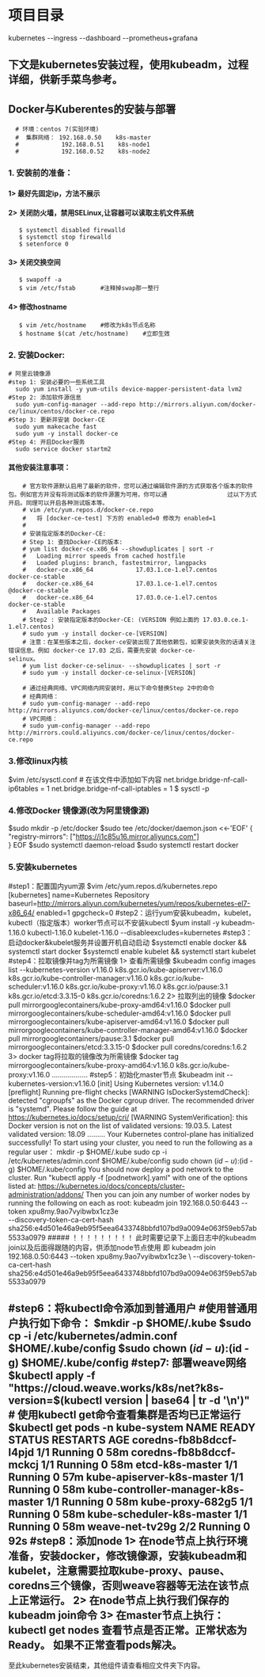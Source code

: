 # 项目目录  
  kubernetes  --ingress     --dashboard     --prometheus+grafana
 
## 下文是kubernetes安装过程，使用kubeadm，过程详细，供新手菜鸟参考。

## Docker与Kuberentes的安装与部署
      # 环境：centos 7(实验环境)
      #  集群网络： 192.168.0.50    k8s-master
      #            192.168.0.51    k8s-node1
      #            192.168.0.52    k8s-node2
### 1. 安装前的准备： 
####    1> 最好先固定ip，方法不展示
####    2> 关闭防火墙，禁用SELinux,让容器可以读取主机文件系统
       $ systemctl disabled firewalld
       $ systemctl stop firewalld
       $ setenforce 0
####    3> 关闭交换空间
       $ swapoff -a
       $ vim /etc/fstab       #注释掉swap那一整行
####    4> 修改hostname
       $ vim /etc/hostname    #修改为k8s节点名称
       $ hostname $(cat /etc/hostname)    #立即生效
### 2. 安装Docker: 
    # 阿里云镜像源
    #step 1: 安装必要的一些系统工具
      sudo yum install -y yum-utils device-mapper-persistent-data lvm2
    #Step 2: 添加软件源信息
      sudo yum-config-manager --add-repo http://mirrors.aliyun.com/docker-ce/linux/centos/docker-ce.repo
    #Step 3: 更新并安装 Docker-CE
      sudo yum makecache fast
      sudo yum -y install docker-ce
    #Step 4: 开启Docker服务
      sudo service docker startm2
  
  #### 其他安装注意事项：
       
        # 官方软件源默认启用了最新的软件，您可以通过编辑软件源的方式获取各个版本的软件包。例如官方并没有将测试版本的软件源置为可用，你可以通                 过以下方式开启。同理可以开启各种测试版本等。
        # vim /etc/yum.repos.d/docker-ce.repo
        #   将 [docker-ce-test] 下方的 enabled=0 修改为 enabled=1
        #
        # 安装指定版本的Docker-CE:
        # Step 1: 查找Docker-CE的版本:
        # yum list docker-ce.x86_64 --showduplicates | sort -r
        #   Loading mirror speeds from cached hostfile
        #   Loaded plugins: branch, fastestmirror, langpacks
        #   docker-ce.x86_64            17.03.1.ce-1.el7.centos            docker-ce-stable
        #   docker-ce.x86_64            17.03.1.ce-1.el7.centos            @docker-ce-stable
        #   docker-ce.x86_64            17.03.0.ce-1.el7.centos            docker-ce-stable
        #   Available Packages
        # Step2 : 安装指定版本的Docker-CE: (VERSION 例如上面的 17.03.0.ce.1-1.el7.centos)
        # sudo yum -y install docker-ce-[VERSION]
        # 注意：在某些版本之后，docker-ce安装出现了其他依赖包，如果安装失败的话请关注错误信息。例如 docker-ce 17.03 之后，需要先安装 docker-ce-           selinux。
        # yum list docker-ce-selinux- --showduplicates | sort -r
        # sudo yum -y install docker-ce-selinux-[VERSION]

        # 通过经典网络、VPC网络内网安装时，用以下命令替换Step 2中的命令
        # 经典网络：
        # sudo yum-config-manager --add-repo http://mirrors.aliyuncs.com/docker-ce/linux/centos/docker-ce.repo
        # VPC网络：
        # sudo yum-config-manager --add-repo http://mirrors.could.aliyuncs.com/docker-ce/linux/centos/docker-ce.repo
### 3.修改linux内核
   $vim /etc/sysctl.conf       # 在该文件中添加如下内容
      net.bridge.bridge-nf-call-ip6tables = 1
      net.bridge.bridge-nf-call-iptables = 1
   $ sysctl -p  
### 4.修改Docker 镜像源(改为阿里镜像源)
  $sudo mkdir -p /etc/docker
  $sudo tee /etc/docker/daemon.json <<-'EOF'
  {
    "registry-mirrors": ["https://i1c85u16.mirror.aliyuncs.com"]    
  }
  EOF
  $sudo systemctl daemon-reload
  $sudo systemctl restart docker
### 5.安装kubernetes
  #step1：配置国内yum源
   $vim /etc/yum.repos.d/kubernetes.repo
    [kubernetes]
    name=Kubernetes Repository
    baseurl=http://mirrors.aliyun.com/kubernetes/yum/repos/kubernetes-el7-x86_64/
    enabled=1
    gpgcheck=0
  #step2：运行yum安装kubeadm，kubelet，kubectl（指定版本）worker节点可以不安装kubectl
   $yum install -y kubeadm-1.16.0 kubectl-1.16.0 kubelet-1.16.0 --disableexcludes=kubernetes
  #step3：启动docker&kubelet服务并设置开机自动启动
   $systemctl enable docker && systemctl start docker
   $systemctl enable kubelet && systemctl start kubelet
  #step4：拉取镜像并tag为所需镜像
    1> 查看所需镜像
   $kubeadm config images list --kubernetes-version v1.16.0
                    k8s.gcr.io/kube-apiserver:v1.16.0
                    k8s.gcr.io/kube-controller-manager:v1.16.0
                    k8s.gcr.io/kube-scheduler:v1.16.0
                    k8s.gcr.io/kube-proxy:v1.16.0
                    k8s.gcr.io/pause:3.1
                    k8s.gcr.io/etcd:3.3.15-0
                    k8s.gcr.io/coredns:1.6.2
    2> 拉取列出的镜像
   $docker pull mirrorgooglecontainers/kube-proxy-amd64:v1.16.0 
   $docker pull mirrorgooglecontainers/kube-scheduler-amd64:v1.16.0 
   $docker pull mirrorgooglecontainers/kube-apiserver-amd64:v1.16.0 
   $docker pull mirrorgooglecontainers/kube-controller-manager-amd64:v1.16.0 
   $docker pull mirrorgooglecontainers/pause:3.1 
   $docker pull mirrorgooglecontainers/etcd:3.3.15-0 
   $docker pull coredns/coredns:1.6.2
    3> docker tag将拉取的镜像改为所需镜像 
   $docker tag mirrorgooglecontainers/kube-proxy-amd64:v1.16.0 k8s.gcr.io/kube-proxy:v1.16.0
   ………………
  #step5：初始化master节点
   $kubeadm init --kubernetes-version:v1.16.0
           [init] Using Kubernetes version: v1.14.0
           [preflight] Running pre-flight checks
           [WARNING IsDockerSystemdCheck]: detected "cgroupfs" as the Docker cgroup driver. The recommended driver is "systemd". Please            follow the guide at https://kubernetes.io/docs/setup/cri/
           [WARNING SystemVerification]: this Docker version is not on the list of validated versions: 19.03.5. Latest validated                    version: 18.09
          ………
           Your Kubernetes control-plane has initialized successfully!
           To start using your cluster, you need to run the following as a regular user：
        mkdir -p $HOME/.kube
        sudo cp -i /etc/kubernetes/admin.conf $HOME/.kube/config
        sudo chown $(id -u):$(id -g) $HOME/.kube/config
           You should now deploy a pod network to the cluster.
           Run "kubectl apply -f [podnetwork].yaml" with one of the options listed at:
           https://kubernetes.io/docs/concepts/cluster-administration/addons/
           Then you can join any number of worker nodes by running the following on each as root:
        kubeadm join 192.168.0.50:6443 --token xpu8my.9ao7vyibwbx1cz3e \
        --discovery-token-ca-cert-hash sha256:e4d501e46a9eb95f5eea6433748bbfd107bd9a0094e063f59eb57ab5533a0979
     ##### ！！！！！！！！！
     此时需要记录下上面日志中的kubeadm join以及后面得跟随的内容，供添加node节点使用 即  kubeadm join 192.168.0.50:6443 --token xpu8my.9ao7vyibwbx1cz3e \        --discovery-token-ca-cert-hash sha256:e4d501e46a9eb95f5eea6433748bbfd107bd9a0094e063f59eb57ab5533a0979
    
  #step6：将kubectl命令添加到普通用户
      #使用普通用户执行如下命令：
   $mkdir -p $HOME/.kube
   $sudo cp -i /etc/kubernetes/admin.conf $HOME/.kube/config
   $sudo chown $(id -u):$(id -g) $HOME/.kube/config
  #step7: 部署weave网络
   $kubectl apply -f "https://cloud.weave.works/k8s/net?k8s-version=$(kubectl version | base64 | tr -d '\n')"
    # 使用kubectl get命令查看集群是否均已正常运行
      $kubectl get pods -n kube-system
      NAME                                                 READY   STATUS    RESTARTS   AGE
      coredns-fb8b8dccf-l4pjd                              1/1     Running       0       58m
      coredns-fb8b8dccf-mckcj                              1/1     Running       0       58m
      etcd-k8s-master                                      1/1     Running       0       57m
      kube-apiserver-k8s-master                            1/1     Running       0       58m
      kube-controller-manager-k8s-master                   1/1     Running       0       58m
      kube-proxy-682g5                                     1/1     Running       0       58m
      kube-scheduler-k8s-master                            1/1     Running       0       58m
      weave-net-tv29g                                      2/2     Running       0       92s
   #step8：添加node
    1> 在node节点上执行环境准备，安装docker，修改镜像源，安装kubeadm和kubelet，注意需要拉取kube-proxy、pause、coredns三个镜像，否则weave容器等无法在该节点上正常运行。
    2> 在node节点上执行我们保存的kubeadm join命令
    3> 在master节点上执行： kubectl get nodes 查看节点是否正常。正常状态为Ready。 如果不正常查看pods解决。
-----------------------------------------------------------------------------------------------------------------
至此kubernetes安装结束，其他组件请查看相应文件夹下内容。
    
